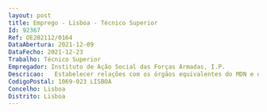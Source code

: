 ```yaml
--- 
layout: post
title: Emprego - Lisboa - Técnico Superior
Id: 92367
Ref: OE202112/0164
DataAbertura: 2021-12-09
DataFecho: 2021-12-23
Trabalho: Técnico Superior
Empregador: Instituto de Ação Social das Forças Armadas, I.P.
Descricao:   Estabelecer relações com os órgãos equivalentes do MDN e dos Ramos e com os órgãos de comunicação social    Programar ações que visem o melhor conhecimento da ação do IASFA aos seus beneficiários e à sociedade em geral    Garantir o funcionamento do portal do IASFA e do boletim informativo, com base na informação fornecida pelos órgãos e serviços competentes    Competências na área multimédia, nomeadamente conceção e edição de vídeos   Elaboração de guiões e storyboards para produção de suportes audiovisuais.
CodigoPostal: 1069-023 LISBOA
Concelho: Lisboa
Distrito: Lisboa
--- 
```

